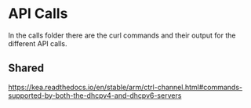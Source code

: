 # API Calls
In the calls folder there are the curl commands and their output for the different API calls.
## Shared
https://kea.readthedocs.io/en/stable/arm/ctrl-channel.html#commands-supported-by-both-the-dhcpv4-and-dhcpv6-servers